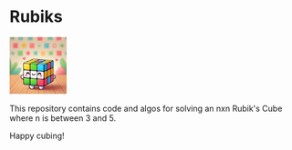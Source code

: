 # Rubiks

<img src="rubiks/public/assets/cube.png" alt="drawing" width="100" height="100"/>

This repository contains code and algos for solving an nxn Rubik's Cube where n is between 3 and 5. 

Happy cubing!